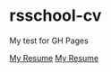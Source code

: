 # rsschool-cv

My test for GH Pages

[My Resume](https://hannapazdzeyeva.github.io/rsschool-cv/cv)
[My Resume](https://hannapazdzeyeva.github.io/rsschool-cv)